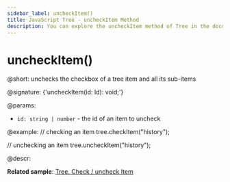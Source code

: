 ```yaml
---
sidebar_label: uncheckItem()
title: JavaScript Tree - uncheckItem Method 
description: You can explore the uncheckItem method of Tree in the documentation of the DHTMLX JavaScript UI library. Browse developer guides and API reference, try out code examples and live demos, and download a free 30-day evaluation version of DHTMLX Suite 7.
---
```


# uncheckItem()

@short: unchecks the checkbox of a tree item and all its sub-items

@signature: {'uncheckItem(id: Id): void;'}

@params:
- `id: string | number` - the id of an item to uncheck

@example:
// checking an item
tree.checkItem("history");

// unchecking an item 
tree.uncheckItem("history");

@descr:

**Related sample**: [Tree. Check / uncheck Item](https://snippet.dhtmlx.com/uzz6uknx)

[comment]: # (@relatedapi: tree/api/tree_checkitem_method.md tree/api/tree_getchecked_method.md)

[comment]: # (@related: tree/work_with_tree.md#working-with-checkboxes)
